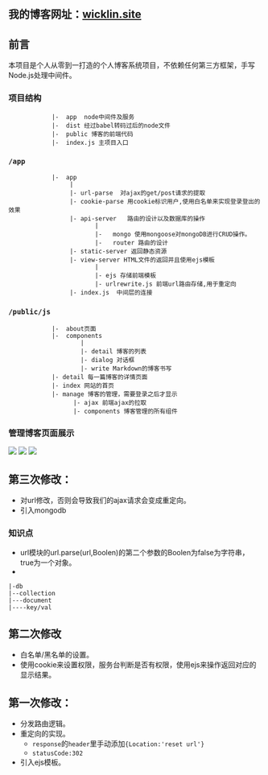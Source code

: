 ## 我的博客网址：[wicklin.site](http://wicklin.site/)
## 前言
本项目是个人从零到一打造的个人博客系统项目，不依赖任何第三方框架，手写Node.js处理中间件。
### 项目结构
```
            |-  app  node中间件及服务
            |-  dist 经过babel转码过后的node文件
            |-  public 博客的前端代码
            |-  index.js 主项目入口
``` 
### `/app`
```
            |-  app 
                 |
                 |- url-parse  对ajax的get/post请求的提取
                 |- cookie-parse 用cookie标识用户,使用白名单来实现登录登出的效果
                 |- api-server   路由的设计以及数据库的操作
                        |
                        |-   mongo 使用mongoose对mongoDB进行CRUD操作。
                        |-   router 路由的设计
                 |- static-server 返回静态资源
                 |- view-server HTML文件的返回并且使用ejs模板
                        |
                        |- ejs 存储前端模板
                        |- urlrewrite.js 前端url路由存储,用于重定向
                 |- index.js  中间层的连接 
```
### `/public/js`
```
            |-  about页面
            |-  components
                    |
                    |- detail 博客的列表
                    |- dialog 对话框
                    |- write Markdown的博客书写
            |- detail 每一篇博客的详情页面
            |- index 网站的首页
            |- manage 博客的管理，需要登录之后才显示
                  |- ajax 前端ajax的拉取
                  |- components 博客管理的所有组件
```
### 管理博客页面展示
![](http://oph3rwqhn.bkt.clouddn.com/17-6-9/93406061.jpg)
![](http://oph3rwqhn.bkt.clouddn.com/17-6-9/56006546.jpg)
![](http://oph3rwqhn.bkt.clouddn.com/17-6-9/41288760.jpg)




## 第三次修改：
- 对url修改，否则会导致我们的ajax请求会变成重定向。
- 引入mongodb

### 知识点
- url模块的url.parse(url,Boolen)的第二个参数的Boolen为false为字符串，true为一个对象。
- 

```
|-db
|--collection
|---document
|----key/val
```

## 第二次修改
- 白名单/黑名单的设置。
- 使用cookie来设置权限，服务台判断是否有权限，使用ejs来操作返回对应的显示结果。

## 第一次修改：
- 分发路由逻辑。
- 重定向的实现。
  - `response`的`header`里手动添加`{Location:'reset url'}`
  - `statusCode:302`
- 引入ejs模板。
